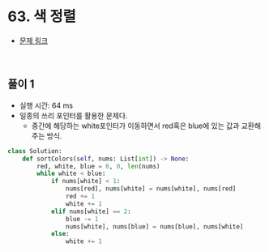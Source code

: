 # 63. 색 정렬

- [문제 링크](https://leetcode.com/problems/sort-colors/)

<br>

## 풀이 1

- 실행 시간: 64 ms
- 일종의 쓰리 포인터를 활용한 문제다.
  - 중간에 해당하는 white포인터가 이동하면서 red혹은 blue에 있는 값과 교환해주는 방식.

```python
class Solution:
    def sortColors(self, nums: List[int]) -> None:
        red, white, blue = 0, 0, len(nums)
        while white < blue:
            if nums[white] < 1:
                nums[red], nums[white] = nums[white], nums[red]
                red += 1
                white += 1
            elif nums[white] == 2:
                blue -= 1
                nums[white], nums[blue] = nums[blue], nums[white]
            else:
                white += 1
```
